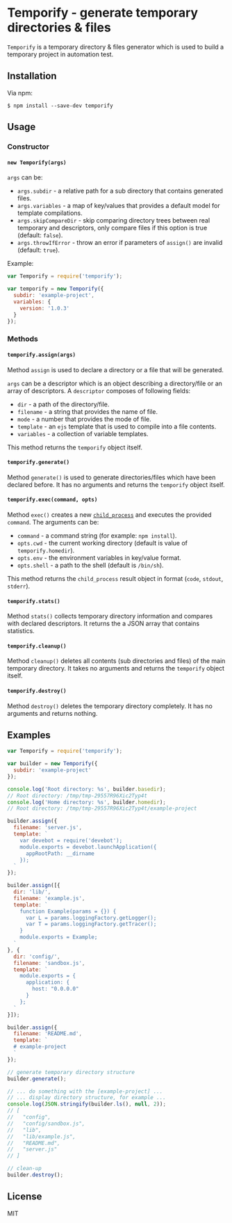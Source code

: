 # Temporify - generate temporary directories & files

`Temporify` is a temporary directory & files generator which is used to
build a temporary project in automation test.

## Installation

Via npm:

```shell
$ npm install --save-dev temporify
```

## Usage

### Constructor

#### `new Temporify(args)`

`args` can be:

* `args.subdir` - a relative path for a sub directory that contains generated files.
* `args.variables` - a map of key/values that provides a default model for template compilations.
* `args.skipCompareDir` - skip comparing directory trees between real temporary and descriptors,
  only compare files if this option is true (default: `false`).
* `args.throwIfError` - throw an error if parameters of `assign()` are invalid (default: `true`).

Example:

```javascript
var Temporify = require('temporify');

var temporify = new Temporify({
  subdir: 'example-project',
  variables: {
    version: '1.0.3'
  }
});
```

### Methods

#### `temporify.assign(args)`

Method `assign` is used to declare a directory or a file that will be generated. 

`args` can be a descriptor which is an object describing a directory/file or an array of descriptors. A `descriptor` composes of following fields:

* `dir` - a path of the directory/file.
* `filename` - a string that provides the name of file.
* `mode` - a number that provides the mode of file.
* `template` - an `ejs` template that is used to compile into a file contents.
* `variables` - a collection of variable templates.

This method returns the `temporify` object itself.

#### `temporify.generate()`

Method `generate()` is used to generate directories/files which have been declared before. It has no arguments and returns the `temporify` object itself.

#### `temporify.exec(command, opts)`

Method `exec()` creates a new [`child_process`](https://nodejs.org/api/child_process.html) and executes the provided `command`. The arguments can be:

* `command` - a command string (for example: `npm install`).
* `opts.cwd` - the current working directory (default is value of `temporify.homedir`).
* `opts.env` - the environment variables in key/value format.
* `opts.shell` - a path to the shell (default is `/bin/sh`).

This method returns the `child_process` result object in format (`code`, `stdout`, `stderr`).

#### `temporify.stats()`

Method `stats()` collects temporary directory information and compares with declared descriptors. It returns the a JSON array that contains statistics.

#### `temporify.cleanup()`

Method `cleanup()` deletes all contents (sub directories and files) of the main temporary directory. It takes no arguments and returns the `temporify` object itself.

#### `temporify.destroy()`

Method `destroy()` deletes the temporary directory completely. It has no arguments and returns nothing.

## Examples

```javascript
var Temporify = require('temporify');

var builder = new Temporify({
  subdir: 'example-project'
});

console.log('Root directory: %s', builder.basedir);
// Root directory: /tmp/tmp-29557R96Xic2Typ4t
console.log('Home directory: %s', builder.homedir);
// Root directory: /tmp/tmp-29557R96Xic2Typ4t/example-project

builder.assign({
  filename: 'server.js',
  template: `
    var devebot = require('devebot');
    module.exports = devebot.launchApplication({
      appRootPath: __dirname
    });
  `
});

builder.assign([{
  dir: 'lib/',
  filename: 'example.js',
  template: `
    function Example(params = {}) {
      var L = params.loggingFactory.getLogger();
      var T = params.loggingFactory.getTracer();
    }
    module.exports = Example;
  `
}, {
  dir: 'config/',
  filename: 'sandbox.js',
  template: `
    module.exports = {
      application: {
        host: "0.0.0.0"
      }
    };
  `
}]);

builder.assign({
  filename: 'README.md',
  template: `
  # example-project
  `
});

// generate temporary directory structure
builder.generate();

// ... do something with the [example-project] ...
// ... display directory structure, for example ...
console.log(JSON.stringify(builder.ls(), null, 2));
// [
//   "config",
//   "config/sandbox.js",
//   "lib",
//   "lib/example.js",
//   "README.md",
//   "server.js"
// ]

// clean-up
builder.destroy();
```

## License

  MIT

